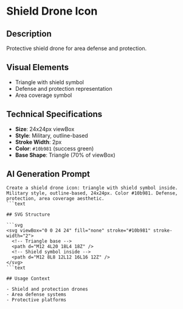 # Shield Drone Icon

## Description

Protective shield drone for area defense and protection.

## Visual Elements

- Triangle with shield symbol
- Defense and protection representation
- Area coverage symbol

## Technical Specifications

- **Size**: 24x24px viewBox
- **Style**: Military, outline-based
- **Stroke Width**: 2px
- **Color**: `#10b981` (success green)
- **Base Shape**: Triangle (70% of viewBox)

## AI Generation Prompt

```text
Create a shield drone icon: triangle with shield symbol inside. Military style, outline-based, 24x24px. Color #10b981. Defense, protection, area coverage aesthetic.
```text

## SVG Structure

```svg
<svg viewBox="0 0 24 24" fill="none" stroke="#10b981" stroke-width="2">
  <!-- Triangle base -->
  <path d="M12 4L20 18L4 18Z" />
  <!-- Shield symbol inside -->
  <path d="M12 8L8 12L12 16L16 12Z" />
</svg>
```text

## Usage Context

- Shield and protection drones
- Area defense systems
- Protective platforms

